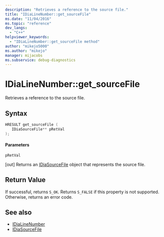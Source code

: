 ```yaml
---
description: "Retrieves a reference to the source file."
title: "IDiaLineNumber::get_sourceFile"
ms.date: "11/04/2016"
ms.topic: "reference"
dev_langs:
  - "C++"
helpviewer_keywords:
  - "IDiaLineNumber::get_sourceFile method"
author: "mikejo5000"
ms.author: "mikejo"
manager: mijacobs
ms.subservice: debug-diagnostics
---
```

# IDiaLineNumber::get_sourceFile

Retrieves a reference to the source file.

## Syntax

```C++
HRESULT get_sourceFile ( 
   IDiaSourceFile** pRetVal
);
```

#### Parameters
 `pRetVal`

[out] Returns an [IDiaSourceFile](../../debugger/debug-interface-access/idiasourcefile.md) object that represents the source file.

## Return Value
 If successful, returns `S_OK`. Returns `S_FALSE` if this property is not supported. Otherwise, returns an error code.

## See also
- [IDiaLineNumber](../../debugger/debug-interface-access/idialinenumber.md)
- [IDiaSourceFile](../../debugger/debug-interface-access/idiasourcefile.md)
